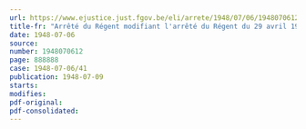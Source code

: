 ```yaml
---
url: https://www.ejustice.just.fgov.be/eli/arrete/1948/07/06/1948070612/justel
title-fr: "Arrêté du Régent modifiant l'arrêté du Régent du 29 avril 1948 fixant pour l'année 1948 les dates des vacances annuelles dans les entreprises relevant de la Commission nationale paritaire pour l'industrie du bâtiment"
date: 1948-07-06
source:
number: 1948070612
page: 888888
case: 1948-07-06/41
publication: 1948-07-09
starts:
modifies:
pdf-original:
pdf-consolidated:
---
```



